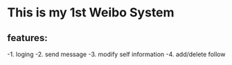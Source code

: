 This is my 1st Weibo System
===
features:
---
-1. loging
-2. send message
-3. modify self information
-4. add/delete follow
